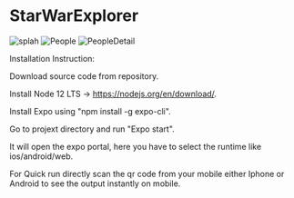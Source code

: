 # StarWarExplorer
![splah](https://user-images.githubusercontent.com/86555484/157870625-6e88cf64-be98-4ed9-8ec9-9066b6cb22be.png)
![People](https://user-images.githubusercontent.com/86555484/157873010-fc867b39-cf3a-4e90-bde2-155bc705709e.png)
![PeopleDetail](https://user-images.githubusercontent.com/86555484/157873136-928a3c0f-f713-4df6-9b90-74dbf4f880c5.png)





Installation Instruction:

Download source code from repository.

Install Node 12 LTS  -> https://nodejs.org/en/download/.

Install Expo using "npm install -g expo-cli".

Go to projext directory and run "Expo start".

It will open the expo portal, here you have to select the runtime like ios/android/web.

For Quick run directly scan the qr code from your mobile either Iphone or Android to see the output instantly on mobile.



